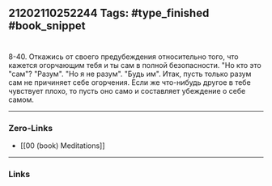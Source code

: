 21202110252244
Tags: #type_finished #book_snippet 
---
# 

 8-40. Откажись от своего предубеждения относительно того, что кажется огорчающим тебя  и ты сам в полной безопасности. "Но кто это "сам"?  "Разум".  "Но я не разум".  "Будь им".  Итак, пусть только разум сам не причиняет себе огорчения. Если же что-нибудь другое в тебе чувствует плохо, то пусть оно само и составляет убеждение о себе самом. 

---
### Zero-Links
 - [[00 (book) Meditations]]
---
### Links
